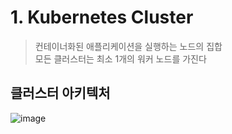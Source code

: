 # 1. Kubernetes Cluster

  > 컨테이너화된 애플리케이션을 실행하는 노드의 집합  
  > 모든 클러스터는 최소 1개의 워커 노드를 가진다
   
## 클러스터 아키텍처
![image](https://github.com/JunPyo0117/CI-CD/assets/71053769/ebe3d9f7-7fff-4695-b952-533cfee44d38)
  
